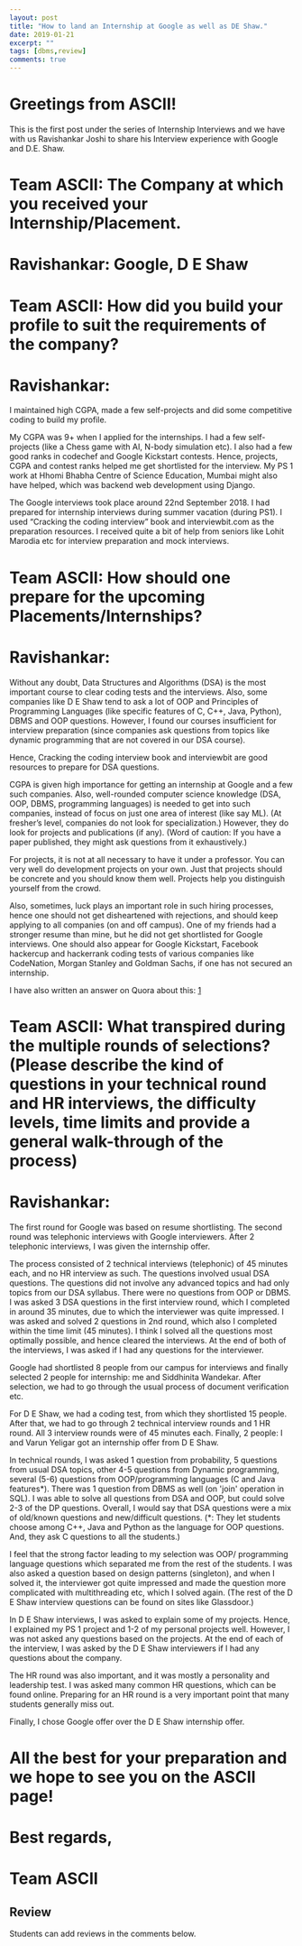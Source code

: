 ```yaml
---
layout: post
title: "How to land an Internship at Google as well as DE Shaw."
date: 2019-01-21
excerpt: ""
tags: [dbms,review]
comments: true
---
```

# Greetings from ASCII!

This is the first post under the series of Internship Interviews and we have with us Ravishankar Joshi to share his Interview experience with Google and D.E. Shaw.

# Team ASCII: The Company at which you received your Internship/Placement.
# Ravishankar: Google, D E Shaw

# Team ASCII: How did you build your profile to suit the requirements of the company?
# Ravishankar:
I maintained high CGPA, made a few self-projects and did some competitive coding to build my profile.

My CGPA was 9+ when I applied for the internships. I had a few self-projects (like a Chess game with AI, N-body simulation etc). I also had a few good ranks in codechef and Google Kickstart contests. Hence, projects, CGPA and contest ranks helped me get shortlisted for the interview. My PS 1 work at Hhomi Bhabha Centre of Science Education, Mumbai might also have helped, which was backend web development using Django.

The Google interviews took place around 22nd September 2018. I had prepared for internship interviews during summer vacation (during PS1). I used “Cracking the coding interview” book and interviewbit.com as the preparation resources. I received quite a bit of help from seniors like Lohit Marodia etc for interview preparation and mock interviews.

# Team ASCII: How should one prepare for the upcoming Placements/Internships?
# Ravishankar:
Without any doubt, Data Structures and Algorithms (DSA) is the most important course to clear coding tests and the interviews. Also, some companies like D E Shaw tend to ask a lot of OOP and Principles of Programming Languages (like specific features of C, C++, Java, Python), DBMS and OOP questions. However, I found our courses insufficient for interview preparation (since companies ask questions from topics like dynamic programming that are not covered in our DSA course). 

Hence, Cracking the coding interview book and interviewbit are good resources to prepare for DSA questions.

CGPA is given high importance for getting an internship at Google and a few such companies. Also, well-rounded computer science knowledge (DSA, OOP, DBMS, programming languages) is needed to get into such companies, instead of focus on just one area of interest (like say ML). (At fresher’s level, companies do not look for specialization.) However, they do look for projects and publications (if any). (Word of caution: If you have a paper published, they might ask questions from it exhaustively.) 

For projects, it is not at all necessary to have it under a professor. You can very well do development projects on your own. Just that projects should be concrete and you should know them well. Projects help you distinguish yourself from the crowd.

Also, sometimes, luck plays an important role in such hiring processes, hence one should not get disheartened with rejections, and should keep applying to all companies (on and off campus). One of my friends had a stronger resume than mine, but he did not get shortlisted for Google interviews. One should also appear for Google Kickstart, Facebook hackercup and hackerrank coding tests of various companies like CodeNation, Morgan Stanley and Goldman Sachs, if one has not secured an internship.

I have also written an answer on Quora about this: [1]

# Team ASCII: What transpired during the multiple rounds of selections? (Please describe the kind of questions in your technical round and HR interviews, the difficulty levels, time limits and provide a general walk-through of the process)
# Ravishankar: 
The first round for Google was based on resume shortlisting. The second round was telephonic interviews with Google interviewers. After 2 telephonic interviews, I was given the internship offer.

The process consisted of 2 technical interviews (telephonic) of 45 minutes each, and no HR interview as such. The questions involved usual DSA questions. The questions did not involve any advanced topics and had only topics from our DSA syllabus. There were no questions from OOP or DBMS. I was asked 3 DSA questions in the first interview round, which I completed in around 35 minutes, due to which the interviewer was quite impressed. I was asked and solved 2 questions in 2nd round, which also I completed within the time limit (45 minutes). I think I solved all the questions most optimally possible, and hence cleared the interviews. At the end of both of the interviews, I was asked if I had any questions for the interviewer.

Google had shortlisted 8 people from our campus for interviews and finally selected 2 people for internship: me and Siddhinita Wandekar. After selection, we had to go through the usual process of document verification etc.

For D E Shaw, we had a coding test, from which they shortlisted 15 people. After that, we had to go through 2 technical interview rounds and 1 HR round. All 3 interview rounds were of 45 minutes each. Finally, 2 people: I and Varun Yeligar got an internship offer from D E Shaw.

In technical rounds, I was asked 1 question from probability, 5 questions from usual DSA topics, other 4-5 questions from Dynamic programming, several (5-6) questions from OOP/programming languages (C and Java features*). There was 1 question from DBMS as well (on 'join' operation in SQL). I was able to solve all questions from DSA and OOP, but could solve 2-3 of the DP questions. Overall, I would say that DSA questions were a mix of old/known questions and new/difficult questions. (*: They let students choose among C++, Java and Python as the language for OOP questions. And, they ask C questions to all the students.)

I feel that the strong factor leading to my selection was OOP/ programming language questions which separated me from the rest of the students. I was also asked a question based on design patterns (singleton), and when I solved it, the interviewer got quite impressed and made the question more complicated with multithreading etc, which I solved again.
(The rest of the D E Shaw interview questions can be found on sites like Glassdoor.)

In D E Shaw interviews, I was asked to explain some of my projects. Hence, I explained my PS 1 project and 1-2 of my personal projects well. However, I was not asked any questions based on the projects. At the end of each of the interview, I was asked by the D E Shaw interviewers if I had any questions about the company.

The HR round was also important, and it was mostly a personality and leadership test. I was asked many common HR questions, which can be found online. Preparing for an HR round is a very important point that many students generally miss out.

Finally, I chose Google offer over the D E Shaw internship offer.


# All the best for your preparation and we hope to see you on the ASCII page!

# Best regards,
# Team ASCII

## Review
Students can add reviews in the comments below.

[1]:https://www.quora.com/What-did-Ravishankar-Joshi-of-BITS-Goa-exactly-do-to-get-an-internship-at-Google"

